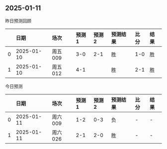 

 ## 2025-01-11

昨日预测回顾

|    | 日期       | 场次    | 预测1   | 预测2   | 预测结果   | 比分   | 结果   |
|---:|:-----------|:--------|:--------|:--------|:-----------|:-------|:-------|
|  0 | 2025-01-10 | 周五009 | 3-0     | 2-1     | 胜         | 1-0    | 胜     |
|  1 | 2025-01-10 | 周五012 | 4-1     |         | 胜         | 2-1    | 胜     |

今日预测

|    | 日期       | 场次    | 预测1   | 预测2   | 预测结果   | 比分   | 结果   |
|---:|:-----------|:--------|:--------|:--------|:-----------|:-------|:-------|
|  0 | 2025-01-11 | 周六009 | 1-2     | 0-3     | 负         | -      | -      |
|  1 | 2025-01-11 | 周六026 | 2-1     | 2-0     | 胜         | -      | -      |